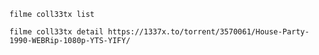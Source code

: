`filme coll33tx list`

`filme coll33tx detail https://1337x.to/torrent/3570061/House-Party-1990-WEBRip-1080p-YTS-YIFY/`
